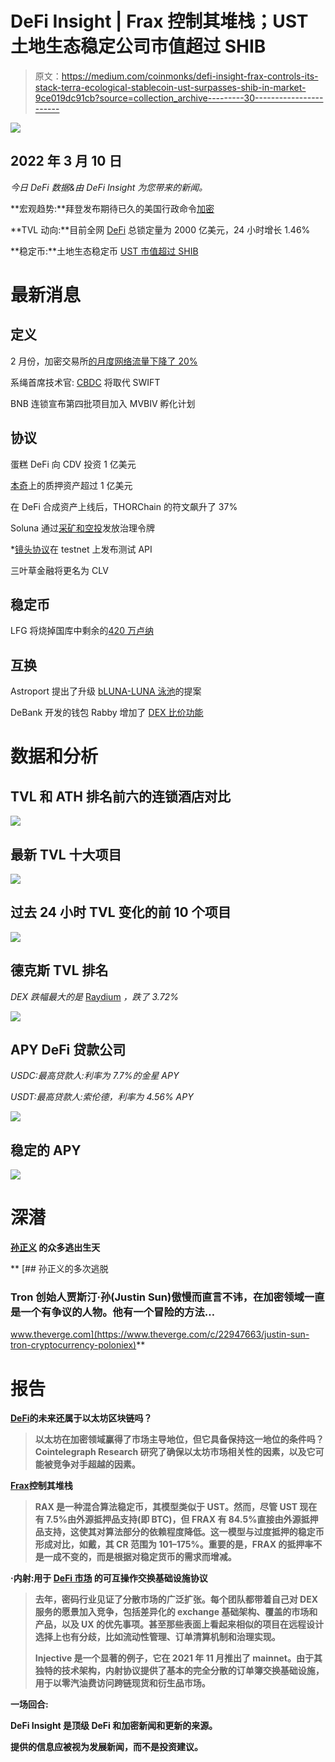 # DeFi Insight | Frax 控制其堆栈；UST 土地生态稳定公司市值超过 SHIB

> 原文：<https://medium.com/coinmonks/defi-insight-frax-controls-its-stack-terra-ecological-stablecoin-ust-surpasses-shib-in-market-9ce019dc91cb?source=collection_archive---------30----------------------->

![](img/8ccd8ee67ca8d857211856f9fccce1a2.png)

## 2022 年 3 月 10 日

*今日 DeFi 数据&由 DeFi Insight 为您带来的新闻。*

**宏观趋势:**拜登发布期待已久的美国行政命令[加密](https://www.coindesk.com/policy/2022/03/09/biden-issues-long-awaited-executive-order-on-crypto/)

**TVL 动向:**目前全网 [DeFi](https://defillama.com/) 总锁定量为 2000 亿美元，24 小时增长 1.46%

**稳定币:**土地生态稳定币 [UST 市值超过 SHIB](https://coinmarketcap.com/)

# 最新消息

## 定义

2 月份，加密交易所[的月度网络流量下降了 20%](https://www.theblockcrypto.com/linked/137015/monthly-web-traffic-to-crypto-exchanges-fell-by-20-in-february?utm_source=twitter&utm_medium=social)

系绳首席技术官: [CBDC](https://twitter.com/paoloardoino/status/1501826378613858305?s=20&t=Wo302p3srOLKOwdQfHuCiw) 将取代 SWIFT

BNB 连锁宣布第四批项目加入 MVBIV 孵化计划

## 协议

蛋糕 DeFi 向 CDV 投资 1 亿美元

[本奇](https://aliens.com/livenews/latest/the-pledged-assets-on-benqi-exceeded-100-million-us-dollars)上的质押资产超过 1 亿美元

在 DeFi 合成资产上线后，THORChain 的符文飙升了 37%

Soluna 通过[采矿和空投](/solunadao/soluna-governance-token-slna-799dc04b5e71)发放治理令牌

*[镜头协议](https://twitter.com/LensProtocol/status/1501690534032781315?s=20&t=IDIEvpBOrYaIcbKu3npoGA)在 testnet 上发布测试 API

三叶草金融将更名为 CLV

## 稳定币

LFG 将烧掉国库中剩余的[420 万卢纳](https://twitter.com/LFG_org/status/1501563945076862982)

## 互换

Astroport 提出了升级 [bLUNA-LUNA 泳池](https://twitter.com/astroport_fi/status/1501485500238077956)的提案

DeBank 开发的钱包 Rabby 增加了 [DEX 比价功能](https://twitter.com/Rabby_io/status/1501530185040277504?s=20&t=ipdB_JNPhgayPaYVqp2beA)

# 数据和分析

## TVL 和 ATH 排名前六的连锁酒店对比

![](img/361e2ea7c03b774093d638ec38052e85.png)

## 最新 TVL 十大项目

![](img/001ba310727eae5eb6ec1068c640d5d5.png)

## 过去 24 小时 TVL 变化的前 10 个项目

![](img/289b0cae8442b9b7fb34f358d76380b3.png)

## 德克斯 TVL 排名

*DEX 跌幅最大的是* [Raydium](https://defillama.com/protocol/raydium) *，跌了 3.72%*

![](img/8e43041268a41a087724283a899eb1f0.png)

## APY DeFi 贷款公司

*USDC:最高贷款人:利率为 7.7%的金星 APY*

*USDT:最高贷款人:索伦德，利率为 4.56% APY*

![](img/aac5b991d711241b3b710fbbb11b70ce.png)

## 稳定的 APY

![](img/1b4419b2ec901f2b85cf0542b0d390f4.png)

# 深潜

**[**孙正义**](http://www.theblockbeats.info/flash/70830) 的众多逃出生天**

**[](https://www.theverge.com/c/22947663/justin-sun-tron-cryptocurrency-poloniex) [## 孙正义的多次逃脱

### Tron 创始人贾斯汀·孙(Justin Sun)傲慢而直言不讳，在加密领域一直是一个有争议的人物。他有一个冒险的方法…

www.theverge.com](https://www.theverge.com/c/22947663/justin-sun-tron-cryptocurrency-poloniex)** 

# **报告**

****[**DeFi**](https://docsend.com/view/qmdaknmbairxfhgp)**的未来还属于以太坊区块链吗？******

> ****以太坊在加密领域赢得了市场主导地位，但它具备保持这一地位的条件吗？Cointelegraph Research 研究了确保以太坊市场相关性的因素，以及它可能被竞争对手超越的因素。****

******[**Frax**](https://members.delphidigital.io/reports/frax-controls-its-stack/)**控制其堆栈********

> ****RAX 是一种混合算法稳定币，其模型类似于 UST。然而，尽管 UST 现在有 7.5%由外源抵押品支持(即 BTC)，但 FRAX 有 84.5%直接由外源抵押品支持，这使其对算法部分的依赖程度降低。这一模型与过度抵押的稳定币形成对比，如戴，其 CR 范围为 101–175%。重要的是，FRAX 的抵押率不是一成不变的，而是根据对稳定货币的需求而增减。****

******·内射:用于** [**DeFi 市场**](https://messari.io/article/injective-an-interoperable-exchange-infrastructure-protocol-for-defi-markets) 的可互操作交换基础设施协议****

> ****去年，密码行业见证了分散市场的广泛扩张。每个团队都带着自己对 DEX 服务的愿景加入竞争，包括差异化的 exchange 基础架构、覆盖的市场和产品，以及 UX 的优先事项。甚至那些表面上看起来相似的项目在远程设计选择上也有分歧，比如流动性管理、订单清算机制和治理实现。****
> 
> ****Injective 是一个显著的例子，它在 2021 年 11 月推出了 mainnet。由于其独特的技术架构，内射协议提供了基本的完全分散的订单簿交换基础设施，用于以零汽油费访问跨链现货和衍生品市场。****

****一场回合:****

****DeFi Insight 是顶级 DeFi 和加密新闻和更新的来源。****

****提供的信息应被视为发展新闻，而不是投资建议。****